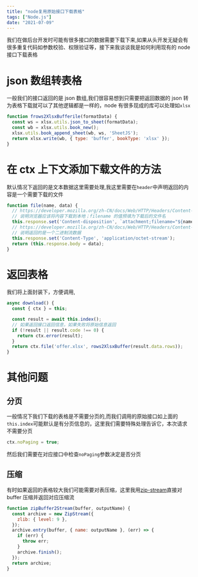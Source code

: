 ```yaml
---
title: "node复用原始接口下载表格"
tags: ["Node.js"]
date: "2021-07-09"
---
```


我们在做后台开发时可能有很多接口的数据需要下载下来,如果从头开发无疑会有很多重复代码如参数校验、权限验证等，接下来我谈谈我是如何利用现有的 node 接口下载表格

# json 数组转表格

一般我们的接口返回的是 json 数组,我们很容易想到只需要把返回数据的 json 转为表格下载就可以了其他逻辑都是一样的，node 有很多现成的库可以处理如`xlsx`

```js
function frows2XlsxBufferile(formatData) {
  const ws = xlsx.utils.json_to_sheet(formatData);
  const wb = xlsx.utils.book_new();
  xlsx.utils.book_append_sheet(wb, ws, 'SheetJS');
  return xlsx.write(wb, { type: 'buffer', bookType: 'xlsx' });
}
```

# 在 ctx 上下文添加下载文件的方法

默认情况下返回的是文本数据这里需要处理,我这里需要在`header`中声明返回的内容是一个需要下载的文件

```js
function file(name, data) {
  // https://developer.mozilla.org/zh-CN/docs/Web/HTTP/Headers/Content-Disposition
  // 说明浏览器应该将内容下载到本地；filename 的值预填为下载后的文件名
  this.response.set('Content-disposition', `attachment;filename="${name}"`);
  // https://developer.mozilla.org/zh-CN/docs/Web/HTTP/Headers/Content-Type
  // 说明返回的是一个二进制流数据
  this.response.set('Content-Type', 'application/octet-stream');
  return (this.response.body = data);
}
```

# 返回表格

我们将上面封装下，方便调用,

```js
async download() {
  const { ctx } = this;

  const result = await this.index();
  // 如果返回接口返回信息，如果失败将原始信息返回
  if (!result || result.code !== 0) {
    return ctx.error(result);
  }
  return ctx.file('offer.xlsx', rows2XlsxBuffer(result.data.rows));
}
```

# 其他问题

## 分页

一般情况下我们下载的表格是不需要分页的,而我们调用的原始接口如上面的`this.index`可能默认是有分页信息的，这里我们需要特殊处理告诉它，本次请求不需要分页

```js
ctx.noPaging = true;
```

然后我们需要在对应接口中检查`noPaging`参数决定是否分页

## 压缩

有时如果返回的表格较大我们可能需要对表压缩，这里我用[zip-stream](https://github.com/archiverjs/node-zip-stream)直接对 buffer 压缩并返回对应压缩流

```js
function zipBuffer2Stream(buffer, outputName) {
  const archive = new ZipStream({
    zlib: { level: 9 },
  });
  archive.entry(buffer, { name: outputName }, (err) => {
    if (err) {
      throw err;
    }
    archive.finish();
  });
  return archive;
}
```
